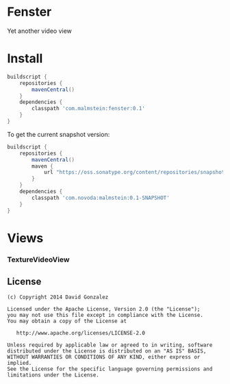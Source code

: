 Fenster
=============================

Yet another video view


Install
=============================

```groovy
buildscript {
    repositories {
        mavenCentral()
    }
    dependencies {
        classpath 'com.malmstein:fenster:0.1'
    }
}
```

To get the current snapshot version:

```groovy
buildscript {
    repositories {
        mavenCentral()
        maven {
            url "https://oss.sonatype.org/content/repositories/snapshots/"
        }
    }
    dependencies {
        classpath 'com.novoda:malmstein:0.1-SNAPSHOT'
    }
}
```

Views
=============================

### TextureVideoView


License
-------

    (c) Copyright 2014 David Gonzalez

    Licensed under the Apache License, Version 2.0 (the "License");
    you may not use this file except in compliance with the License.
    You may obtain a copy of the License at

       http://www.apache.org/licenses/LICENSE-2.0

    Unless required by applicable law or agreed to in writing, software
    distributed under the License is distributed on an "AS IS" BASIS,
    WITHOUT WARRANTIES OR CONDITIONS OF ANY KIND, either express or implied.
    See the License for the specific language governing permissions and
    limitations under the License.